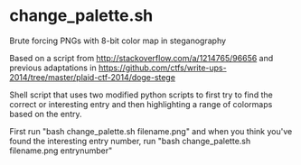 # change_palette.sh
Brute forcing PNGs with 8-bit color map in steganography

Based on a script from http://stackoverflow.com/a/1214765/96656 and previous adaptations in https://github.com/ctfs/write-ups-2014/tree/master/plaid-ctf-2014/doge-stege

Shell script that uses two modified python scripts to first try to find the correct or interesting entry and then highlighting a range of colormaps based on the entry.

First run "bash change_palette.sh filename.png" and when you think you've found the interesting entry number, run "bash change_palette.sh filename.png entrynumber"

